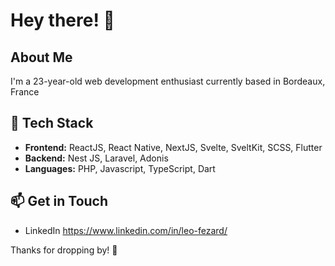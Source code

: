 # Hey there! 👋

## About Me
I'm a 23-year-old web development enthusiast currently based in Bordeaux, France

## 🔧 Tech Stack
- **Frontend:** ReactJS, React Native, NextJS, Svelte, SveltKit, SCSS, Flutter
- **Backend:** Nest JS, Laravel, Adonis
- **Languages:** PHP, Javascript, TypeScript, Dart

## 📫 Get in Touch
- LinkedIn https://www.linkedin.com/in/leo-fezard/

Thanks for dropping by! 🚀
